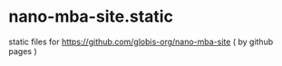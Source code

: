 # nano-mba-site.static

static files for https://github.com/globis-org/nano-mba-site ( by github pages )
